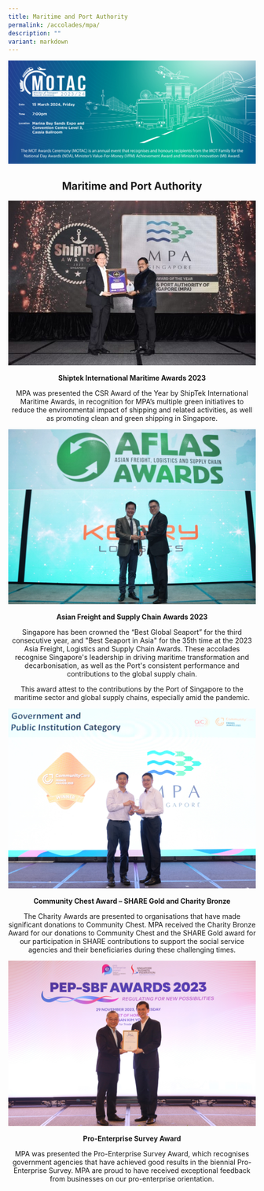 ```yaml
---
title: Maritime and Port Authority
permalink: /accolades/mpa/
description: ""
variant: markdown
---
```

![](/images/hero.png)

<center>
	<h2>Maritime and Port Authority</h2>
</center>

![](/images/ACCOLADES/MPA/ShipTek_International_Maritime_Award_2023.jpg)

<center>
	<p><b>Shiptek International Maritime Awards 2023</b></p>
	<p>MPA was presented the CSR Award of the Year by ShipTek International Maritime Awards, in recognition for MPA’s multiple green initiatives to reduce the environmental impact of shipping and related activities, as well as promoting clean and green shipping in Singapore.</p>
</center>

![](/images/ACCOLADES/MPA/AFLAS_2023.jpg)

<center>
	<p><b>Asian Freight and Supply Chain Awards 2023</b></p>
	<p>Singapore has been crowned the “Best Global Seaport” for the third consecutive year, and "Best Seaport in Asia" for the 35th time at the 2023 Asia Freight, Logistics and Supply Chain Awards. These accolades recognise Singapore's leadership in driving maritime transformation and decarbonisation, as well as the Port's consistent performance and contributions to the global supply chain.</p>
	<p>This award attest to the contributions by the Port of Singapore to the maritime sector and global supply chains, especially amid the pandemic.</p>
</center>

![](/images/ACCOLADES/MPA/Friends_of_Community_Care_Award_2023.jpg)

<center>
	<p><b>Community Chest Award – SHARE Gold and Charity Bronze</b></p>
	<p>The Charity Awards are presented to organisations that have made significant donations to Community Chest. MPA received the Charity Bronze Award for our donations to Community Chest and the SHARE Gold award for our participation in SHARE contributions to support the social service agencies and their beneficiaries during these challenging times.</p>
</center>


![](/images/ACCOLADES/MPA/PEP_SBF_Award.jpg)

<center>
	<p><b>Pro-Enterprise Survey Award</b></p>
	<p>MPA was presented the Pro-Enterprise Survey Award, which recognises government agencies that have achieved good results in the biennial Pro-Enterprise Survey. MPA are proud to have received exceptional feedback from businesses on our pro-enterprise orientation.</p>
</center>

